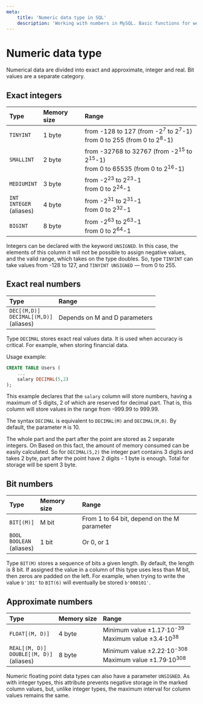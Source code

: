 ```yaml
---
meta:
    title: 'Numeric data type in SQL'
    description: 'Working with numbers in MySQL. Basic functions for working with numbers. INTEGER. DECIMAL. BIT.'
---
```


# Numeric data type

Numerical data are divided into exact and approximate, integer and real. Bit values are a separate category.

## Exact integers

| Type                                    | Memory size | Range                                                                                                               |
| :-------------------------------------- | :---------- | :------------------------------------------------------------------------------------------------------------------ |
| `TINYINT`                               | 1 byte      | from -128 to 127 (from -2<sup>7</sup> to 2<sup>7</sup>-1) <br /> from 0 to 255 (from 0 to 2<sup>8</sup>-1)          |
| `SMALLINT`                              | 2 byte      | from -32768 to 32767 (from -2<sup>15</sup> to 2<sup>15</sup>-1) <br /> from 0 to 65535 (from 0 to 2<sup>16</sup>-1) |
| `MEDIUMINT`                             | 3 byte      | from -2<sup>23</sup> to 2<sup>23</sup>-1 <br /> from 0 to 2<sup>24</sup>-1                                          |
| `INT` <br /> `INTEGER` <br /> (aliases) | 4 byte      | from -2<sup>31</sup> to 2<sup>31</sup>-1 <br /> from 0 to 2<sup>32</sup>-1                                          |
| `BIGINT`                                | 8 byte      | from -2<sup>63</sup> to 2<sup>63</sup>-1 <br /> from 0 to 2<sup>64</sup>-1                                          |

Integers can be declared with the keyword `UNSIGNED`. In this case, the elements of this column it will not be possible to assign negative values, and the valid range,
which takes on the type doubles. So, type `TINYINT` can take values from -128 to 127, and `TINYINT UNSIGNED` — from 0 to 255.

## Exact real numbers

| Type                                                  | Range                         |
| :---------------------------------------------------- | :---------------------------- |
| `DEC[(M,D)]` <br /> `DECIMAL[(M,D)]` <br /> (aliases) | Depends on M and D parameters |

Type `DECIMAL` stores exact real values data. It is used when accuracy is critical. For example, when storing financial data.

Usage example:

```sql
CREATE TABLE Users (
    ...
    salary DECIMAL(5,2)
);
```

This example declares that the `salary` column will store numbers, having a maximum of 5 digits, 2 of which are reserved for decimal part.
That is, this column will store values in the range from -999.99 to 999.99.

The syntax `DECIMAL` is equivalent to `DECIMAL(M)` and `DECIMAL(M,0)`. By default, the parameter `M` is 10.

The whole part and the part after the point are stored as 2 separate integers. On Based on this fact,
the amount of memory consumed can be easily calculated. So for `DECIMAL(5,2)` the integer part contains
3 digits and takes 2 byte, part after the point have 2 digits - 1 byte is enough. Total for storage will be spent 3 byte.

## Bit numbers

| Type                                     | Memory size | Range                                       |
| :--------------------------------------- | :---------- | :------------------------------------------ |
| `BIT[(M)]`                               | M bit       | From 1 to 64 bit, depend on the M parameter |
| `BOOL` <br /> `BOOLEAN` <br /> (aliases) | 1 bit       | Or 0, or 1                                  |

Type `BIT(M)` stores a sequence of bits a given length. By default, the length is 8 bit.
If assigned the value in a column of this type uses less than M bit, then zeros are padded on the left.
For example, when trying to write the value `b'101'` to `BIT(6)` will eventually be stored `b'000101'`.

## Approximate numbers

| Type                                                    | Memory size | Range                                                                             |
| :------------------------------------------------------ | :---------- | :-------------------------------------------------------------------------------- |
| `FLOAT[(M, D)]`                                         | 4 byte      | Minimum value ±1.17·10<sup>-39</sup> <br /> Maximum value ±3.4·10<sup>38</sup>    |
| `REAL[(M, D)]` <br /> `DOUBLE[(M, D)]` <br /> (aliases) | 8 byte      | Minimum value ±2.22·10<sup>-308</sup> <br /> Maximum value ±1.79·10<sup>308</sup> |

Numeric floating point data types can also have a parameter `UNSIGNED`.
As with integer types, this attribute prevents negative storage in the marked column values, but,
unlike integer types, the maximum interval for column values remains the same.
